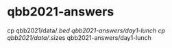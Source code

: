 # qbb2021-answers
cp qbb2021/data/*.bed qbb2021-answers/day1-lunch
cp qbb2021/data/*.sizes qbb2021-answers/day1-lunch
